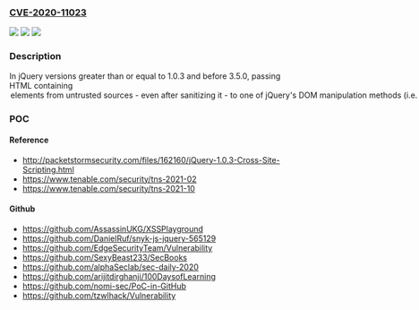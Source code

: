 ### [CVE-2020-11023](https://cve.mitre.org/cgi-bin/cvename.cgi?name=CVE-2020-11023)
![](https://img.shields.io/static/v1?label=Product&message=jQuery&color=blue)
![](https://img.shields.io/static/v1?label=Version&message=n%2Fa&color=blue)
![](https://img.shields.io/static/v1?label=Vulnerability&message=CWE-79%3A%20Improper%20Neutralization%20of%20Input%20During%20Web%20Page%20Generation%20('Cross-site%20Scripting')&color=brighgreen)

### Description

In jQuery versions greater than or equal to 1.0.3 and before 3.5.0, passing HTML containing <option> elements from untrusted sources - even after sanitizing it - to one of jQuery's DOM manipulation methods (i.e. .html(), .append(), and others) may execute untrusted code. This problem is patched in jQuery 3.5.0.

### POC

#### Reference
- http://packetstormsecurity.com/files/162160/jQuery-1.0.3-Cross-Site-Scripting.html
- https://www.tenable.com/security/tns-2021-02
- https://www.tenable.com/security/tns-2021-10

#### Github
- https://github.com/AssassinUKG/XSSPlayground
- https://github.com/DanielRuf/snyk-js-jquery-565129
- https://github.com/EdgeSecurityTeam/Vulnerability
- https://github.com/SexyBeast233/SecBooks
- https://github.com/alphaSeclab/sec-daily-2020
- https://github.com/arijitdirghanji/100DaysofLearning
- https://github.com/nomi-sec/PoC-in-GitHub
- https://github.com/tzwlhack/Vulnerability

